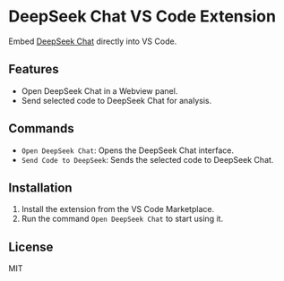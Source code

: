 
# DeepSeek Chat VS Code Extension

Embed [DeepSeek Chat](https://chat.deepseek.com/) directly into VS Code.

## Features

- Open DeepSeek Chat in a Webview panel.
- Send selected code to DeepSeek Chat for analysis.

## Commands

- `Open DeepSeek Chat`: Opens the DeepSeek Chat interface.
- `Send Code to DeepSeek`: Sends the selected code to DeepSeek Chat.

## Installation

1. Install the extension from the VS Code Marketplace.
2. Run the command `Open DeepSeek Chat` to start using it.

## License

MIT
